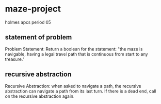 # maze-project
holmes apcs period 05

## statement of problem

Problem Statement: Return a boolean for the statement: "the maze is navigable, having a legal travel path that is continuous from start to any treasure."

## recursive abstraction

Recursive Abstraction: when asked to navigate a path, the recursive abstraction can navigate a path from its last turn. If there is a dead end, call on the recursive abstraction again.
